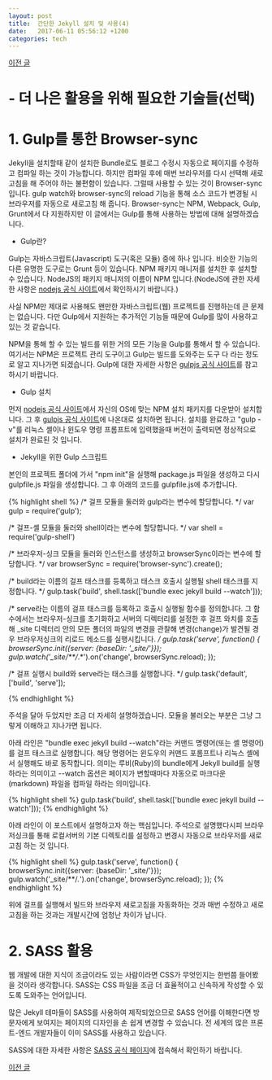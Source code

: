```yaml
---
layout: post
title:  간단한 Jekyll 설치 및 사용(4)
date:   2017-06-11 05:56:12 +1200
categories: tech
---
```


<a href="{{ site.url }}/tech/2017/06/11/JekyllInstallation3.html" class="page-change">이전 글</a>

<h1>- 더 나은 활용을 위해 필요한 기술들(선택)</h1>

<h1>1. Gulp를 통한 Browser-sync</h1>
Jekyll을 설치할때 같이 설치한 Bundle로도 블로그 수정시 자동으로 페이지를 수정하고 컴파일 하는 것이 가능합니다. 하지만 컴파일 후에 매번 브라우저를 다시 선택해 새로고침을 해 주어야 하는 불편함이 있습니다. 그럴때 사용할 수 있는 것이 Browser-sync 입니다. gulp watch와 browser-sync의 reload 기능을 통해 소스 코드가 변경될 시 브라우저를 자동으로 새로고침 해 줍니다. Browser-sync는 NPM, Webpack, Gulp, Grunt에서 다 지원하지만 이 글에서는 Gulp를 통해 사용하는 방법에 대해 설명하겠습니다.

- Gulp란?

Gulp는 자바스크립트(Javascript) 도구(혹은 모듈) 중에 하나 입니다. 비슷한 기능의 다른 유명한 도구로는 Grunt 등이 있습니다. NPM 패키지 매니저를 설치한 후 설치할 수 있습니다. NodeJS의 패키지 매니저의 이름이 NPM 입니다.(NodeJS에 관한 자세한 사항은 <a href="https://nodejs.org/ko/">nodejs 공식 사이트</a>에서 확인하시기 바랍니다.)

사실 NPM만 제대로 사용해도 왠만한 자바스크립트(웹) 프로젝트를 진행하는데 큰 문제는 없습니다. 다만 Gulp에서 지원하는 추가적인 기능들 때문에 Gulp를 많이 사용하고 있는 것 같습니다.

NPM을 통해 할 수 있는 빌드를 위한 거의 모든 기능을 Gulp를 통해서 할 수 있습니다. 여기서는 NPM은 프로젝트 관리 도구이고 Gulp는 빌드를 도와주는 도구 다 라는 정도로 알고 지나가면 되겠습니다. Gulp에 대한 자세한 사항은 <a href="http://gulpjs.com/">gulpjs 공식 사이트</a>를 참고하시기 바랍니다.

- Gulp 설치

먼저 <a href="https://nodejs.org/ko/">nodejs 공식 사이트</a>에서 자신의 OS에 맞는 NPM 설치 패키지를 다운받아 설치합니다. 그 후 <a href="http://gulpjs.com/">gulpjs 공식 사이트</a>에 나온대로 설치하면 됩니다. 설치를 완료하고 "gulp -v"를 리눅스 셸이나 윈도우 명령 프롬프트에 입력했을때 버전이 출력되면 정상적으로 설치가 완료된 것 입니다.

- Jekyll을 위한 Gulp 스크립트

본인의 프로젝트 폴더에 가서 "npm init"을 실행해 package.js 파일을 생성하고 다시 gulpfile.js 파일을 생성합니다. 그 후 아래의 코드를 gulpfile.js에 추가합니다.

{% highlight shell %}
/* 걸프 모듈을 둘러와 gulp라는 변수에 할당합니다. */
var gulp = require('gulp');

/* 걸프-셸 모듈을 둘러와 shell이라는 변수에 할당합니다. */
var shell = require('gulp-shell')

/* 브라우저-싱크 모듈을 둘러와 인스턴스를 생성하고 browserSync이라는 변수에 할당합니다. */
var browserSync = require('browser-sync').create();

/* build라는 이름의 걸프 태스크를 등록하고 태스크 호출시 실행될 shell 태스크를 지정합니다. */
gulp.task('build', shell.task(['bundle exec jekyll build --watch']));

/* serve라는 이름의 걸프 태스크를 등록하고 호출시 실행될 함수를 정의합니다.
그 함수에서는 브라우저-싱크를 초기화하고 서버의 디렉터리를 설정한 후
걸프 와치를 호출해 _site 디렉터리 안의 모든 폴더의 파일의 변경을 관찰해 
변경(change)가 발견될 경우 브라우저싱크의 리로드 메소드를 실행시킵니다. */
gulp.task('serve', function() {
   browserSync.init({server: {baseDir: '_site/'}});
   gulp.watch('_site/**/*.*').on('change', browserSync.reload);
});

/* 걸프 실행시 build와 serve라는 태스크를 실행합니다. */
gulp.task('default', ['build', 'serve']);

{% endhighlight %}

주석을 달아 두었지만 조금 더 자세히 설명하겠습니다. 모듈을 불러오는 부분은 그냥 그렇게 이해하고 지나가면 됩니다.

아래 라인은 "bundle exec jekyll build --watch"라는 커맨드 명령어(또는 셸 명령어)를 걸프 태스크로 실행합니다. 해당 명령어는 윈도우의 커맨드 포롬프트나 리눅스 셸에서 실행해도 바로 동작합니다. 의미는 루비(Ruby)의 bundle에게 Jekyll build를 실행하라는 의미이고 --watch 옵션은 페이지가 변할때마다 자동으로 마크다운(markdown) 파일을 컴파일 하라는 의미입니다.

{% highlight shell %}
gulp.task('build', shell.task(['bundle exec jekyll build --watch']));
{% endhighlight %}

아래 라인이 이 포스트에서 설명하고자 하는 핵심입니다. 주석으로 설명했다시피 브라우저싱크를 통해 로컬서버의 기본 디렉토리를 설정하고 변경시 자동으로 브라우저를 새로고침 하는 것 입니다.

{% highlight shell %}
gulp.task('serve', function() {
   browserSync.init({server: {baseDir: '_site/'}});
   gulp.watch('_site/**/*.*').on('change', browserSync.reload);
});
{% endhighlight %}

위에 걸프를 실행해서 빌드와 브라우저 새로고침을 자동화하는 것과 매번 수정하고 새로고침을 하는 것과는 개발시간에 엄청난 차이가 납니다.

<h1>2. SASS 활용</h1>
웹 개발에 대한 지식이 조금이라도 있는 사람이라면 CSS가 무엇인지는 한번쯤 들어봤을 것이라 생각합니다. SASS는 CSS 파일을 조금 더 효율적이고 신속하게 작성할 수 있도록 도와주는 언어입니다.

많은 Jekyll 테마들이 SASS를 사용하여 제작되었으므로 SASS 언어를 이해한다면 방문자에게 보여지는 페이지의 디자인을 손 쉽게 변경할 수 있습니다. 전 세계의 많은 프론트-엔드 개발자들이 이미 SASS를 사용하고 있습니다.

SASS에 대한 자세한 사항은 <a href="http://sass-lang.com/">SASS 공식 페이지</a>에 접속해서 확인하기 바랍니다.

<a href="{{ site.url }}/tech/2017/06/11/JekyllInstallation3.html" class="page-change">이전 글</a>